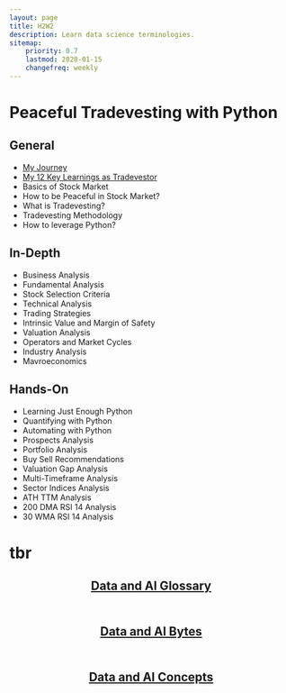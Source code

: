 ```yaml
---
layout: page
title: H2W2
description: Learn data science terminologies.
sitemap:
    priority: 0.7
    lastmod: 2020-01-15
    changefreq: weekly
---
```

# Peaceful Tradevesting with Python

## General
- [My Journey]([https://ankit-rathi.github.io/dsai-ssh/about-the-author/](https://medium.com/@rathi-ankit/my-journey-to-peaceful-tradevesting-with-python-1f00cc634871))
- [My 12 Key Learnings as Tradevestor](https://medium.com/@rathi-ankit/my-12-key-learnings-as-tradevestor-9796709aeda4)
- Basics of Stock Market 
- How to be Peaceful in Stock Market?
- What is Tradevesting?
- Tradevesting Methodology 
- How to leverage Python?

## In-Depth
- Business Analysis
- Fundamental Analysis
- Stock Selection Criteria
- Technical Analysis
- Trading Strategies
- Intrinsic Value and Margin of Safety
- Valuation Analysis
- Operators and Market Cycles
- Industry Analysis
- Mavroeconomics

## Hands-On
- Learning Just Enough Python
- Quantifying with Python
- Automating with Python
- Prospects Analysis
- Portfolio Analysis
- Buy Sell Recommendations
- Valuation Gap Analysis
- Multi-Timeframe Analysis
- Sector Indices Analysis
- ATH TTM Analysis
- 200 DMA RSI 14 Analysis
- 30 WMA RSI 14 Analysis


# tbr
<article>
    <header>
        <h2><a href="{{ "/data-ai-glossary" | absolute_url }}" class="button">Data and AI Glossary</a></h2>
    </header>
</article>

<article>
    <header>
        <h2><a href="{{ "/data-ai-bytes" | absolute_url }}" class="button">Data and AI Bytes</a></h2>
    </header>
</article>

<article>
    <header>
        <h2><a href="{{ "/data-ai-concepts" | absolute_url }}" class="button">Data and AI Concepts</a></h2>
    </header>
</article>
